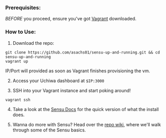 ### Prerequisites:
*BEFORE* you proceed, ensure you've got [Vagrant](vagrantup.com) downloaded.

### How to Use:
1. Download the repo:
```
git clone https://github.com/asachs01/sensu-up-and-running.git && cd sensu-up-and-running
vagrant up
```
IP/Port will provided as soon as Vagrant finishes provisioning the vm.

2. Access your Uchiwa dashboard at `$IP:3000`

3. SSH into your Vagrant instance and start poking around!
```
vagrant ssh
```

4. Take a look at the [Sensu Docs](https://sensuapp.org/docs/1.1/quick-start/the-five-minute-install.html) for the quick version of what the install does.

5. Wanna do more with Sensu? Head over the [repo wiki](https://github.com/asachs01/sensu-up-and-running/wiki), where we'll walk through some of the Sensu basics.
